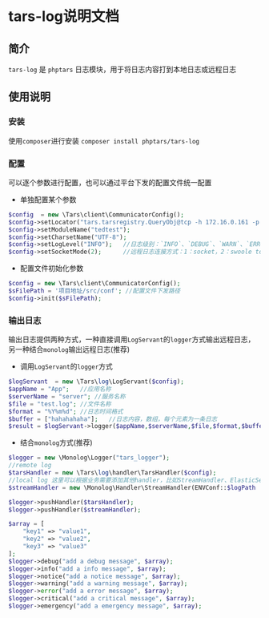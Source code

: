 
# tars-log说明文档

## 简介
`tars-log` 是 `phptars` 日志模块，用于将日志内容打到本地日志或远程日志

## 使用说明

### 安装
使用`composer`进行安装
`composer install phptars/tars-log`

### 配置

可以逐个参数进行配置，也可以通过平台下发的配置文件统一配置
- 单独配置某个参数
```php
$config  = new \Tars\client\CommunicatorConfig();  
$config->setLocator("tars.tarsregistry.QueryObj@tcp -h 172.16.0.161 -p 17890");  
$config->setModuleName("tedtest");  
$config->setCharsetName("UTF-8");
$config->setLogLevel("INFO");	//日志级别：`INFO`、`DEBUG`、`WARN`、`ERROR` 默认INFO
$config->setSocketMode(2);		//远程日志连接方式：1：socket，2：swoole tcp client 3: swoole coroutine tcp client
```
- 配置文件初始化参数
```php
$config = new \Tars\client\CommunicatorConfig();
$sFilePath = '项目地址/src/conf'; //配置文件下发路径
$config->init($sFilePath);
```

### 输出日志
输出日志提供两种方式，一种直接调用`LogServant`的`logger`方式输出远程日志，另一种结合`monolog`输出远程日志(推荐)

- 调用`LogServant`的`logger`方式  

```php
$logServant  = new \Tars\log\LogServant($config);  
$appName = "App";	//应用名称
$serverName = "server";	//服务名称
$file = "test.log";	//文件名称
$format = "%Y%m%d";	//日志时间格式
$buffer = ["hahahahaha"];	//日志内容，数组，每个元素为一条日志
$result = $logServant->logger($appName,$serverName,$file,$format,$buffer);
```

- 结合`monolog`方式(推荐)  

```php
$logger = new \Monolog\Logger("tars_logger");
//remote log
$tarsHandler = new \Tars\log\handler\TarsHandler($config);
//local log 这里可以根据业务需要添加其他handler，比如StreamHandler、ElasticSearchHandler 等
$streamHandler = new \Monolog\Handler\StreamHandler(ENVConf::$logPath . "/" . __CLASS__  . ".log");

$logger->pushHandler($tarsHandler);
$logger->pushHandler($streamHandler);

$array = [
    "key1" => "value1",
    "key2" => "value2",
    "key3" => "value3"
];
$logger->debug("add a debug message", $array);
$logger->info("add a info message", $array);
$logger->notice("add a notice message", $array);
$logger->warning("add a warning message", $array);
$logger->error("add a error message", $array);
$logger->critical("add a critical message", $array);
$logger->emergency("add a emergency message", $array);
```
